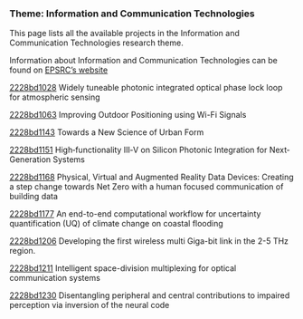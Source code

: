 ### Theme: Information and Communication Technologies

This page lists all the available projects in the Information and Communication Technologies research theme.

Information about Information and Communication Technologies can be found on [EPSRC’s website](https://www.ukri.org/what-we-offer/browse-our-areas-of-investment-and-support/information-and-communication-technologies-theme/)

[2228bd1028](../projects/2228bd1028.md) Widely tuneable photonic integrated optical phase lock loop for atmospheric sensing

[2228bd1063](../projects/2228bd1063.md) Improving Outdoor Positioning using Wi-Fi Signals

[2228bd1143](../projects/2228bd1143.md) Towards a New Science of Urban Form

[2228bd1151](../projects/2228bd1151.md) High‐functionality III‐V on Silicon Photonic Integration for Next‐Generation Systems

[2228bd1168](../projects/2228bd1168.md) Physical, Virtual and Augmented Reality Data Devices: Creating a step change towards Net Zero with a human focused communication of building data

[2228bd1177](../projects/2228bd1177.md) An end-to-end computational workflow for uncertainty quantification (UQ) of climate change on coastal flooding

[2228bd1206](../projects/2228bd1206.md) Developing the first wireless multi Giga-bit link in the 2-5 THz region.

[2228bd1211](../projects/2228bd1211.md) Intelligent space-division multiplexing for optical communication systems

[2228bd1230](../projects/2228bd1230.md) Disentangling peripheral and central contributions to impaired perception via inversion of the neural code
